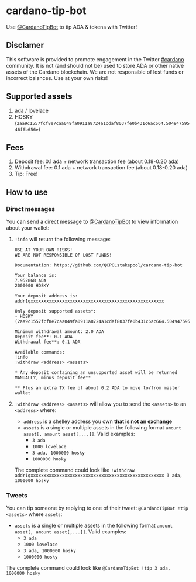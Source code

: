 # cardano-tip-bot
Use [@CardanoTipBot](https://twitter.com/CardanoTipBot) to tip ADA &amp; tokens with Twitter!

## Disclamer
This software is provided to promote engagement in the Twitter [#cardano](https://twitter.com/search?q=%23Cardano) community. It is not (and should not be) used to store ADA or other native assets of the Cardano blockchain. We are not responsible of lost funds or incorrect balances. Use at your own risks!

## Supported assets
1. ada / lovelace
2. HOSKY (`2aa9c1557fcf8e7caa049fa0911a8724a1cdaf8037fe0b431c6ac664.50494759546f6b656e`) 

## Fees
1. Deposit fee: 0.1 ada + network transaction fee (about 0.18-0.20 ada)
2. Withdrawal fee: 0.1 ada + network transaction fee (about 0.18-0.20 ada)
3. Tip: Free!

## How to use
### Direct messages
You can send a direct message to [@CardanoTipBot](https://twitter.com/CardanoTipBot) to view information about your wallet:

1. `!info` will return the following message:

    ``` 
    USE AT YOUR OWN RISKS!
    WE ARE NOT RESPONSIBLE OF LOST FUNDS!

    Documentation: https://github.com/QCPOLstakepool/cardano-tip-bot

    Your balance is:
    7.952868 ADA
    2000000 HOSKY

    Your deposit address is: addr1qxxxxxxxxxxxxxxxxxxxxxxxxxxxxxxxxxxxxxxxxxxxxxxxxxxx

    Only deposit supported assets*:
    - HOSKY (2aa9c1557fcf8e7caa049fa0911a8724a1cdaf8037fe0b431c6ac664.50494759546f6b656e)

    Minimum withdrawal amount: 2.0 ADA
    Deposit fee**: 0.1 ADA
    Withdrawal fee**: 0.1 ADA

    Available commands:
    !info
    !withdraw <address> <assets>

    * Any deposit containing an unsupported asset will be returned MANUALLY, minus deposit fee**

    ** Plus an extra TX fee of about 0.2 ADA to move to/from master wallet
    ``` 
    
2. `!withdraw <address> <assets>` will allow you to send the `<assets>` to an `<address>` where:

    - `address` is a shelley address you own **that is not an exchange**
    - `assets` is a single or multiple assets in the following format `amount asset[, amount asset[,...]]`. Valid examples:
        - `3 ada`
        - `1000 lovelace`
        - `3 ada, 1000000 hosky`
        - `1000000 hosky`
    
    The complete command could look like `!withdraw addr1qxxxxxxxxxxxxxxxxxxxxxxxxxxxxxxxxxxxxxxxxxxxxxxxxxxx 3 ada, 1000000 hosky`

### Tweets
You can tip someone by replying to one of their tweet: `@CardanoTipBot !tip <assets>` where `assets`:

- `assets` is a single or multiple assets in the following format `amount asset[, amount asset[,...]]`. Valid examples:
    - `3 ada`
    - `1000 lovelace`
    - `3 ada, 1000000 hosky`
    - `1000000 hosky`
    
The complete command could look like `@CardanoTipBot !tip 3 ada, 1000000 hosky`
